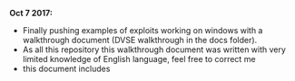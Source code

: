 **Oct 7 2017:**

* Finally pushing examples of exploits working on windows with a walkthrough document (DVSE walkthrough in the docs folder).
* As all this repository this walkthrough document was written with very limited knowledge of English language, feel free to correct me
* this document includes  



